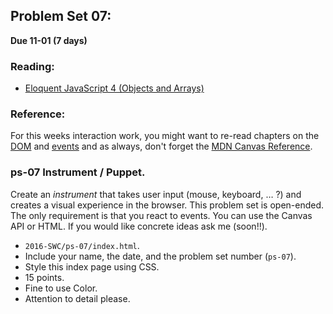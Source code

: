 ## Problem Set 07:  

__Due 11-01 (7 days)__

### Reading:
* [Eloquent JavaScript 4 (Objects and Arrays)](http://eloquentjavascript.net/04_data.html)

### Reference:
For this weeks interaction work, you might want to re-read chapters on the [DOM](http://eloquentjavascript.net/13_dom.html) and [events](http://eloquentjavascript.net/14_event.html) and as always, don't forget the [MDN Canvas Reference](https://developer.mozilla.org/en-US/docs/Web/API/Canvas_API/Tutorial/Basic_usage).

### ps-07 Instrument / Puppet.
Create an _instrument_ that takes user input (mouse, keyboard, … ?) and creates a visual experience in the browser. This problem set is open-ended. The only requirement is that you react to events. You can use the Canvas API or HTML. If you would like concrete ideas ask me (soon!!).

  * `2016-SWC/ps-07/index.html`.
  * Include your name, the date, and the problem set number (`ps-07`).
  * Style this index page using CSS.
  * 15 points.
  * Fine to use Color.
  * Attention to detail please.


<script>
$(document).ready(function () {
   solutions("ps-07");
});
</script>
